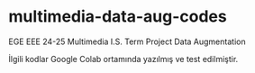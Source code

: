 # multimedia-data-aug-codes
EGE EEE 24-25 Multimedia I.S. Term Project Data Augmentation

İlgili kodlar Google Colab ortamında yazılmış ve test edilmiştir.
